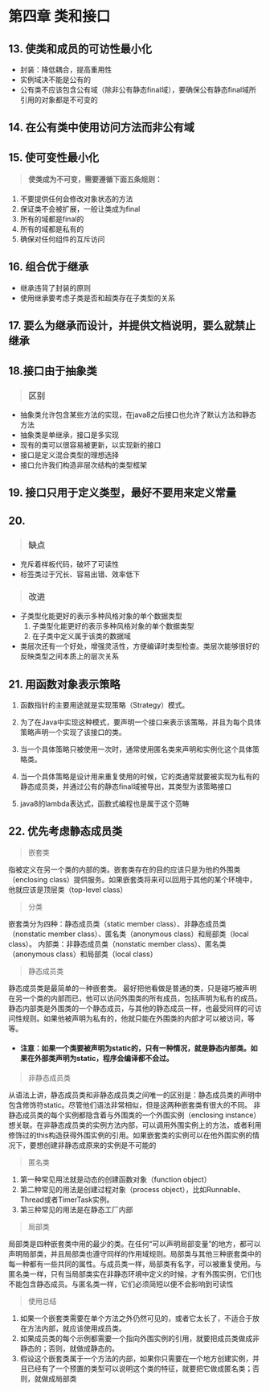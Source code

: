 # 第四章 类和接口

## 13. 使类和成员的可访性最小化

- 封装：降低耦合，提高重用性
- 实例域决不能是公有的
- 公有类不应该包含公有域（除非公有静态final域），要确保公有静态final域所引用的对象都是不可变的

## 14. 在公有类中使用访问方法而非公有域

## 15. 使可变性最小化
> #### 使类成为不可变，需要遵循下面五条规则：
1. 不要提供任何会修改对象状态的方法
2. 保证类不会被扩展，一般让类成为final
3. 所有的域都是final的
4. 所有的域都是私有的
5. 确保对任何组件的互斥访问

## 16. 组合优于继承
- 继承违背了封装的原则
- 使用继承要考虑子类是否和超类存在子类型的关系

## 17. 要么为继承而设计，并提供文档说明，要么就禁止继承

## 18.接口由于抽象类
> ### 区别
- 抽象类允许包含某些方法的实现，在java8之后接口也允许了默认方法和静态方法
- 抽象类是单继承，接口是多实现
- 现有的类可以很容易被更新，以实现新的接口
- 接口是定义混合类型的理想选择
- 接口允许我们构造非层次结构的类型框架

## 19. 接口只用于定义类型，最好不要用来定义常量

## 20. 
> ### 缺点
- 充斥着样板代码，破坏了可读性
- 标签类过于冗长、容易出错、效率低下
> ### 改进
- 子类型化能更好的表示多种风格对象的单个数据类型
  1. 子类型化能更好的表示多种风格对象的单个数据类型
  2. 在子类中定义属于该类的数据域
- 类层次还有一个好处，增强灵活性，方便编译时类型检查。类层次能够很好的反映类型之间本质上的层次关系

## 21. 用函数对象表示策略
1. 函数指针的主要用途就是实现策略（Strategy）模式。

2. 为了在Java中实现这种模式，要声明一个接口来表示该策略，并且为每个具体策略声明一个实现了该接口的类。

3. 当一个具体策略只被使用一次时，通常使用匿名类来声明和实例化这个具体策略类。

4. 当一个具体策略是设计用来重复使用的时候，它的类通常就要被实现为私有的静态成员类，并通过公有的静态final域被导出，其类型为该策略接口

5. java8的lambda表达式，函数式编程也是属于这个范畴

## 22. 优先考虑静态成员类
> 嵌套类

指被定义在另一个类的内部的类。嵌套类存在的目的应该只是为他的外围类（enclosing class）提供服务。如果嵌套类将来可以回用于其他的某个环境中，他就应该是顶层类（top-level class）

> 分类

嵌套类分为四种：静态成员类（static member class）、非静态成员类（nonstatic member class）、匿名类（anonymous class）和局部类（local class）。
内部类：非静态成员类（nonstatic member class）、匿名类（anonymous class）和局部类（local class）

> 静态成员类

静态成员类是最简单的一种嵌套类。
最好把他看做是普通的类，只是碰巧被声明在另一个类的内部而已，他可以访问外围类的所有成员，包括声明为私有的成员。
静态内部类是外围类的一个静态成员，与其他的静态成员一样，也最受同样的可访问性规则。如果他被声明为私有的，他就只能在外围类的内部才可以被访问，等等。

- #### 注意：如果一个类要被声明为static的，只有一种情况，就是静态内部类。如果在外部类声明为static，程序会编译都不会过。

> 非静态成员类

从语法上讲，静态成员类和非静态成员类之间唯一的区别是：静态成员类的声明中包含修饰符static。尽管他们语法非常相似，但是这两种嵌套类有很大的不同。
非静态成员类的每个实例都隐含着与外围类的一个外围实例（enclosing instance）想关联。在非静态成员类的实例方法内部，可以调用外围实例上的方法，或者利用修饰过的this构造获得外围实例的引用。如果嵌套类的实例可以在他外围实例的情况下，要想创建非静态成原来的实例是不可能的

> 匿名类

1. 第一种常见用法就是动态的创建函数对象（function object）
2. 第二种常见的用法是创建过程对象（process object），比如Runnable、Thread或者TimerTask实例。
3. 第三种常见的用法是在静态工厂内部

> 局部类

局部类是四种嵌套类中用的最少的类。在任何“可以声明局部变量”的地方，都可以声明局部类，并且局部类也遵守同样的作用域规则。局部类与其他三种嵌套类中的每一种都有一些共同的属性。与成员类一样，局部类有名字，可以被重复使用。与匿名类一样，只有当局部类实在非静态环境中定义的时候，才有外围实例，它们也不能包含静态成员。与匿名类一样，它们必须简短以便不会影响到可读性

> 使用总结

1. 如果一个嵌套类需要在单个方法之外仍然可见的，或者它太长了，不适合于放在方法内部，就应该使用成员类。
2. 如果成员类的每个示例都需要一个指向外围实例的引用，就要把成员类做成非静态的；否则，就做成静态的。
3. 假设这个嵌套类属于一个方法的内部，如果你只需要在一个地方创建实例，并且已经有了一个预置的类型可以说明这个类的特征，就要把它做成匿名类；否则，就做成局部类



